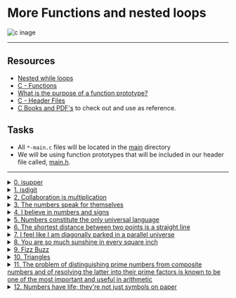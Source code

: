 # More Functions and nested loops

![c inage](https://encrypted-tbn0.gstatic.com/images?q=tbn:ANd9GcRXtYhdSEiGEnUrwiuMKZQ5P66DLxn9W__AhA&usqp=CAU)

---
## Resources

- [Nested while loops](https://www.youtube.com/watch?v=Z3iGeQ1gIss)                            
- [C - Functions](https://www.tutorialspoint.com/cprogramming/c_functions.htm)                 
- [What is the purpose of a function prototype?](https://www.geeksforgeeks.org/what-is-the-purpose-of-a-function-prototype/)
- [C - Header Files](https://www.tutorialspoint.com/cprogramming/c_header_files.htm)           
- [C Books and PDF's](../references) to check out and use as reference.

## Tasks

- All `*-main.c` files will be located in the [main](./main) directory
- We will be using function prototypes that will be included in our header file called, [main.h](./main.h).

---

<details>
<summary><a href="./0-isupper.c">0. isupper</a></summary><br>

<a href='https://postimages.org/' target='_blank'><img src='https://i.postimg.cc/MTRnHM0y/image.png' border='0' alt='image'/></a>

- Compile this way: `gcc -Wall -pedantic -Werror -Wextra -std=gnu89 main/0-main.c 0-isupper.c -o 0-isuper`

</details>

<details>
<summary><a href="./1-isdigit.c">1. isdigit</a></summary><br>

<a href='https://postimages.org/' target='_blank'><img src='https://i.postimg.cc/j55s6LRD/image.png' border='0' alt='image'/></a>

- Compile this way: `gcc -Wall -pedantic -Werror -Wextra -std=gnu89 main/1-main.c 1-isdigit.c -o 1-isdigit`

</details>

<details>
<summary><a href="./2-mul.c">2. Collaboration is multiplication</a></summary><br>

<a href='https://postimages.org/' target='_blank'><img src='https://i.postimg.cc/3xjgwqBL/image.png' border='0' alt='image'/></a>

- Compile this way: `gcc -Wall -pedantic -Werror -Wextra -std=gnu89 main/2-main.c 2-mul.c -o 2-mul`

</details>

<details>
<summary><a href="./3-print_numbers.c">3. The numbers speak for themselves</a></summary><br>

<a href='https://postimages.org/' target='_blank'><img src='https://i.postimg.cc/YS1KbZgB/image.png' border='0' alt='image'/></a>

- Compile this way: `gcc -Wall -pedantic -Werror -Wextra -std=gnu89 _putchar.c main/3-main.c 3-print_numbers.c -o 3-print_numbers`

</details>

<details>
<summary><a href="./4-print_most_numbers.c">4. I believe in numbers and signs</a></summary><br>

<a href='https://postimages.org/' target='_blank'><img src='https://i.postimg.cc/wvbd08zq/image.png' border='0' alt='image'/></a>

- Compile this way: `gcc -Wall -pedantic -Werror -Wextra -std=gnu89 _putchar.c main/4-main.c 4-print_most_numbers.c -o 4-print_most_numbers`

</details>

<details>
<summary><a href="./5-more_numbers.c">5. Numbers constitute the only universal language</a></summary><br>

<a href='https://postimages.org/' target='_blank'><img src='https://i.postimg.cc/7hk25mJN/image.png' border='0' alt='image'/></a>

- Compile this way: `gcc -Wall -pedantic -Werror -Wextra -std=gnu89 _putchar.c main/5-main.c 5-more_numbers.c -o 5-more_numbers`

</details>

<details>
<summary><a href="./6-print_line.c">6. The shortest distance between two points is a straight line</a></summary><br>

<a href='https://postimages.org/' target='_blank'><img src='https://i.postimg.cc/jjk5JvhG/image.png' border='0' alt='image'/></a>

- Compile this way: `gcc -Wall -pedantic -Werror -Wextra -std=gnu89 _putchar.c main/6-main.c 6-print_line.c -o 6-lines`

</details>

<details>
<summary><a href="./7-print_diagonal.c">7. I feel like I am diagonally parked in a parallel universe</a></summary><br>

<a href='https://postimages.org/' target='_blank'><img src='https://i.postimg.cc/BbyZjvcH/image.png' border='0' alt='image'/></a>

- Compile this way: `gcc -Wall -pedantic -Werror -Wextra -std=gnu89 _putchar.c main/7-main.c 7-print_diagonal.c -o 7-diagonals`

</details>

<details>
<summary><a href="./8-print_square.c">8. You are so much sunshine in every square inch</a></summary><br>

<a href='https://postimages.org/' target='_blank'><img src='https://i.postimg.cc/N0PZV7CC/image.png' border='0' alt='image'/></a>

- Below is the assembly code of the program with comments.

```asm
   <main>:       endbr64
   <main+4>:     push   rbp						; store base pointer addr on top of the stack
   <main+5>:     mov    rbp,rsp						; make the stack pntr addr to be the new base pntr addr
   <main+8>:     mov    edi,0x2						; moves 2 so as to be passed in the function
   <main+13>:    call   0x55555555519f <print_square>			; calls print_square function
   <main+18>:    mov    edi,0xa						; moves 10 so as to be passed in the function
   <main+23>:    call   0x55555555519f <print_square>			; calls print_square function
   <main+28>:    mov    edi,0x0						; moves 0 so as to be passed in the function
   <main+33>:    call   0x55555555519f <print_square>			; calls print_square function
   <main+38>:    mov    eax,0x0						; clears eax [rax]
   <main+43>:    pop    rbp						; get's back the address of the base pointer [rbp]
   <main+44>:    ret
   <print_square>:       endbr64
   <print_square+4>:     push   rbp					; store base pntr addr on top of the stack
   <print_square+5>:     mov    rbp,rsp					; make the stack pntr addr to be the new base pntr addr
   <print_square+8>:     sub    rsp,0x20				; allocate 20 bytes on the stack
   <print_square+12>:    mov    DWORD PTR [rbp-0x14],edi		; argument value being stored in the stack [rbp-ox14]
   <print_square+15>:    mov    DWORD PTR [rbp-0x8],0x1                 ; first loop, moves 0x1 to the stack [rbp-0x8]
   <print_square+22>:    jmp    0x5555555551e4 <print_square+69>	; jump to [1]
   <print_square+24>:    mov    DWORD PTR [rbp-0x4],0x1			; [2] second loop, moves 0x1 to the stack [rbp-0x4]
   <print_square+31>:    jmp    0x5555555551ce <print_square+47>	; jump to [3]
   <print_square+33>:    mov    edi,0x23				; [4] moves character '#' in hex 0x23 to edi arg1
   <print_square+38>:    call   0x555555555149 <_putchar>		; prints the character with _putchar function
   <print_square+43>:    add    DWORD PTR [rbp-0x4],0x1			; increament [rbp-0x4] by 1
   <print_square+47>:    mov    eax,DWORD PTR [rbp-0x4]			; [3] mov value stored at [rbp-0x4] to eax
   <print_square+50>:    cmp    eax,DWORD PTR [rbp-0x14]		; compare value at eax with value stored in [rbp-0x14]
   <print_square+53>:    jle    0x5555555551c0 <print_square+33>	; if less or equal jump to [4]
   <print_square+55>:    mov    edi,0xa					; moves character '\n' in hex 0xa to edi arg1
   <print_square+60>:    call   0x555555555149 <_putchar>		; prints the character with _putchar function
   <print_square+65>:    add    DWORD PTR [rbp-0x8],0x1			; increament [rbp-0x8] by 1
   <print_square+69>:    mov    eax,DWORD PTR [rbp-0x8]			; [1] mov value stored at [rbp-0x8] to eax
   <print_square+72>:    cmp    eax,DWORD PTR [rbp-0x14]		; compare value at eax with value in [rbp-0x14]
   <print_square+75>:    jle    0x5555555551b7 <print_square+24>	; if less or equal jump to [2]
   <print_square+77>:    nop						; nop sled
   <print_square+78>:    nop						; nop sled
   <print_square+79>:    leave						; leave function
   <print_square+80>:    ret						; return to main function
```

- Compile this way: `gcc -Wall -pedantic -Werror -Wextra -std=gnu89 _putchar.c main/8-main.c 8-print_square.c -o 8-squares`

</details>

<details>
<summary><a href="./9-fizz_buzz.c">9. Fizz Buzz</a></summary><br>

<a href='https://postimages.org/' target='_blank'><img src='https://i.postimg.cc/wv5WcXNG/image.png' border='0' alt='image'/></a>

- Compile this way: `gcc -Wall -pedantic -Werror -Wextra -std=gnu89 9-fizz_buzz.c -o 9-fizz_buzz`

</details>

<details>
<summary><a href="./10-print_triangle.c">10. Triangles</a></summary><br>

<a href='https://postimages.org/' target='_blank'><img src='https://i.postimg.cc/SQc0q30s/image.png' border='0' alt='image'/></a>
<a href='https://postimg.cc/QBsJxtBG' target='_blank'><img src='https://i.postimg.cc/8CfK4fN5/image.png' border='0' alt='image'/></a>

- Compile this way: `gcc -Wall -pedantic -Werror -Wextra -std=gnu89 _putchar.c main/10-main.c 10-print_triangle.c -o 10-triangles`

</details>

<details>
<summary><a href="./100-prime_factor.c">11. The problem of distinguishing prime numbers from composite numbers and of resolving the latter into their prime factors is known to be one of the most important and useful in arithmetic</a></summary><br>

<a href='https://postimages.org/' target='_blank'><img src='https://i.postimg.cc/0yLYxXWC/image.png' border='0' alt='image'/></a>

- Compile this way: `gcc -Wall -pedantic -Werror -Wextra -std=gnu89 100-prime_factor.c -o 100-prime_factor -lm`

</details>

<details>
<summary><a href="./101-print_number.c">12. Numbers have life; they're not just symbols on paper</a></summary><br>

<a href='https://postimages.org/' target='_blank'><img src='https://i.postimg.cc/kgKjrr4R/image.png' border='0' alt='image'/></a>

- Compile this way: `gcc -Wall -pedantic -Werror -Wextra -std=gnu89 _putchar.c main/101-main.c 101-print_number.c -o 101-print_numbers`

</details>
